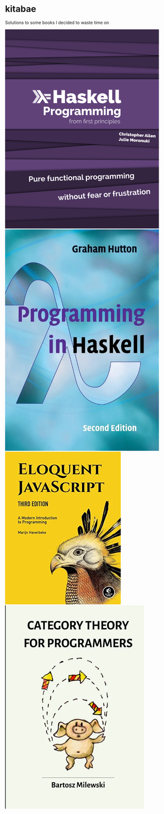 # kitabae
Solutions to some books I decided to waste time on

[![Haskell Programming from first principles - bitemyapp](haskell-programming/cover.png)](haskell-programming/)
[![Programming in Haskell - Graham Hutton](programming-in-haskell/cover.webp)](programming-haskell/)
[![Eloquent Javascript - Marjin Haverbeke](eloquent-javascript/cover.webp)](eloquent-javascript/)
[![Category Theory for Programmers - Bartosz Milewski](category-theory/cover.webp)](category-theory/)
